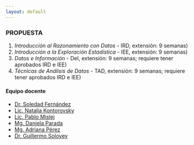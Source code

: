 ```yaml
---
layout: default
---
```


### PROPUESTA

1. *Introducción al Razonamiento con Datos* - IRD, extensión: 9 semanas)
2. *Introducción a la Exploración Estadística* - IEE, extensión: 9 semanas)
3. *Datos e Información* - DeI, extensión: 9 semanas; requiere tener aprobados IRD e IEE)
4. *Técnicas de Análisis de Datos* - TAD, extensión: 9 semanas; requiere tener aprobados IRD e IEE)

#### Equipo docente

 *   [Dr. Soledad Fernández](https://ic.fcen.uba.ar/institucional/integrantes/fernandezmariasoledad)
 *   [Lic. Natalia Kontorovsky](https://ic.fcen.uba.ar/institucional/integrantes/natalia-kontorovsky)
 *   [Lic. Pablo Mislej](https://mate.dm.uba.ar/~pfmislej/)
 *   [Mg. Daniela Parada](https://daniellaparada.github.io/personal/about.html)
 *   [Mg. Adriana Pérez](https://www.ic.fcen.uba.ar/ceecs/carrera/docentes/perez-adriana)
 *   [Dr. Guillermo Solovey](https://gsolovey.netlify.app/)

<!--

 There should be whitespace between paragraphs.

 There should be whitespace between paragraphs. We recommend including a README, or a file with information about your project.

 # Header 1

 This is a normal paragraph following a header. GitHub is a code hosting platform for version control and collaboration. It lets you and others work together on projects from anywhere.

 ## Header 2

 > This is a blockquote following a header.
 >
 > When something is important enough, you do it even if the odds are not in your favor.

 ### Header 3

 ```js
 // Javascript code with syntax highlighting.
 var fun = function lang(l) {
   dateformat.i18n = require('./lang/' + l)
   return true;
 }
 ```

 ```ruby
 # Ruby code with syntax highlighting
 GitHubPages::Dependencies.gems.each do |gem, version|
   s.add_dependency(gem, "= #{version}")
 end
 ```



 *   This is an unordered list following a header.
 *   This is an unordered list following a header.
 *   This is an unordered list following a header.

 ##### Header 5

 1.  This is an ordered list following a header.
 2.  This is an ordered list following a header.
 3.  This is an ordered list following a header.

 ###### Header 6

 | head1        | head two          | three |
 |:-------------|:------------------|:------|
 | ok           | good swedish fish | nice  |
 | out of stock | good and plenty   | nice  |
 | ok           | good `oreos`      | hmm   |
 | ok           | good `zoute` drop | yumm  |

 ### There's a horizontal rule below this.

 * * *

 ### Here is an unordered list:

 *   Item foo
 *   Item bar
 *   Item baz
 *   Item zip

 ### And an ordered list:

 1.  Item one
 1.  Item two
 1.  Item three
 1.  Item four

 ### And a nested list:

 - level 1 item
   - level 2 item
   - level 2 item
     - level 3 item
     - level 3 item
 - level 1 item
   - level 2 item
   - level 2 item
   - level 2 item
 - level 1 item
   - level 2 item
   - level 2 item
 - level 1 item

 ### Small image

 ![Octocat](https://github.githubassets.com/images/icons/emoji/octocat.png)

 ### Large image

 ![Branching](https://docs.github.com/assets/cb-23923/mw-1440/images/help/repository/branching.webp)

 ### Definition lists can be used with HTML syntax.

 <dl>
 <dt>Name</dt>
 <dd>Godzilla</dd>
 <dt>Born</dt>
<// dd>1952</dd>
 <dt>Birthplace</dt>
 <dd>Japan</dd>
 <dt>Color</dt>
 <dd>Green</dd>
 </dl>

 ```
 Long, single-line code blocks should not wrap. They should horizontally scroll if they are too // long. This line should be long enough to demonstrate this.
 ```

 ```
 The final element.
 ```

-->
